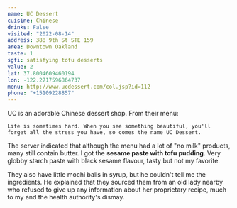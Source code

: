 ```yaml
---
name: UC Dessert
cuisine: Chinese
drinks: False
visited: "2022-08-14"
address: 388 9th St STE 159
area: Downtown Oakland
taste: 1
sgfi: satisfying tofu desserts
value: 2
lat: 37.8004609460194
lon: -122.2717596864737
menu: http://www.ucdessert.com/col.jsp?id=112
phone: "+15109228857"
---
```


UC is an adorable Chinese dessert shop. From their menu:

```Life is sometimes hard. When you see something beautiful, you'll forget all the stress you have, so comes the name UC Dessert.```

The server indicated that although the menu had a lot of "no milk" products, many still contain butter. I got the **sesame paste with tofu pudding**. Very globby starch paste with black sesame flavour, tasty but not my favorite. 

They also have little mochi balls in syrup, but he couldn't tell me the ingredients. He explained that they sourced them from an old lady nearby who refused to give up any information about her proprietary recipe, much to my and the health authority's dismay.
